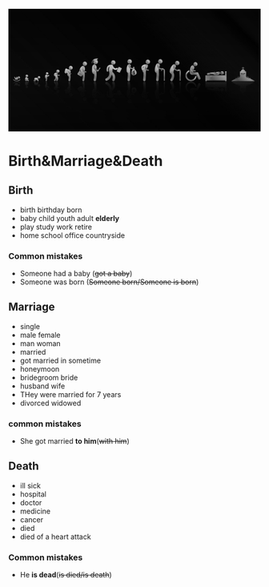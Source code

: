 ![Birth&Marriage&Death](https://raw.githubusercontent.com/llp103ping/images/master/English/Elementary/002_Birth_Marriage_Death.jpg)


# Birth&Marriage&Death


## Birth
+ birth birthday born 
+ baby child youth adult **elderly**
+ play study work retire
+ home school office countryside


### Common mistakes
  + Someone had a baby (~~got a baby~~)
  + Someone was born (~~Someone born/Someone is born~~)
<!-- more -->


## Marriage
+ single
+ male female
+ man woman
+ married 
+ got married in sometime
+ honeymoon
+ bridegroom bride
+ husband wife 
+ THey were married for 7 years
+ divorced widowed


### common mistakes
  + She got married **to him**(~~with him~~)


## Death
+ ill sick 
+ hospital
+ doctor
+ medicine
+ cancer
+ died
+ died of a heart attack


### Common mistakes
  + He **is dead**(~~is died/is death~~)
